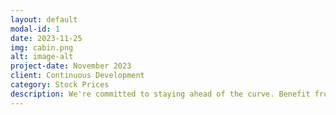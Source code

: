 ```yaml
---
layout: default
modal-id: 1
date: 2023-11-25
img: cabin.png
alt: image-alt
project-date: November 2023
client: Continuous Development
category: Stock Prices
description: We're committed to staying ahead of the curve. Benefit from continuous updates and innovations as we evolve to meet the dynamic needs of the financial market.
---
```

